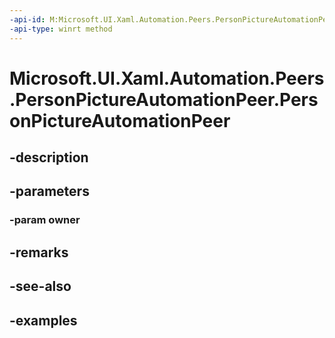 ```yaml
---
-api-id: M:Microsoft.UI.Xaml.Automation.Peers.PersonPictureAutomationPeer.#ctor(Microsoft.UI.Xaml.Controls.PersonPicture)
-api-type: winrt method
---
```


<!-- Method syntax.
public PersonPictureAutomationPeer.PersonPictureAutomationPeer(PersonPicture owner)
-->

# Microsoft.UI.Xaml.Automation.Peers.PersonPictureAutomationPeer.PersonPictureAutomationPeer

## -description

## -parameters
### -param owner

## -remarks

## -see-also

## -examples

